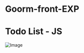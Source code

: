 # Goorm-front-EXP

# Todo List - JS
![Image](https://github.com/user-attachments/assets/1182f29b-eaed-4ab4-bbbf-56c3f115a62b)

